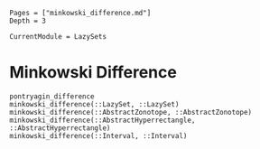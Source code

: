 ```@contents
Pages = ["minkowski_difference.md"]
Depth = 3
```

```@meta
CurrentModule = LazySets
```

# Minkowski Difference

```@docs
pontryagin_difference
minkowski_difference(::LazySet, ::LazySet)
minkowski_difference(::AbstractZonotope, ::AbstractZonotope)
minkowski_difference(::AbstractHyperrectangle, ::AbstractHyperrectangle)
minkowski_difference(::Interval, ::Interval)
```
